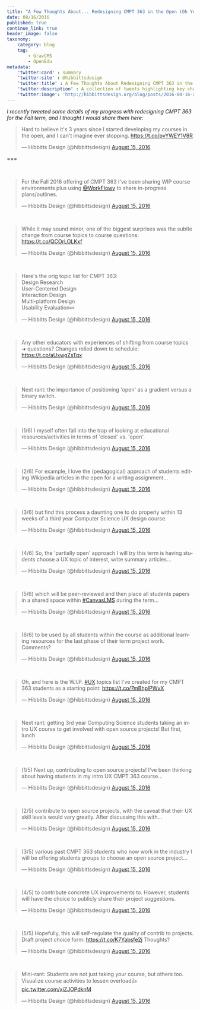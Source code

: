```yaml
---
title: "A Few Thoughts About... Redesigning CMPT 363 in the Open (Oh Yes, Once Again)"
date: 08/16/2016
published: true
continue_link: true
header_image: false
taxonomy:
    category: blog
    tag:
        - GravCMS
        - OpenEdu
metadata:
    'twitter:card' : summary
    'twitter:site' : @hibbittsdesign
    'twitter:title' : A Few Thoughts About Redesigning CMPT 363 in the Open
    'twitter:description' : A collection of tweets highlighting key changes to CMPT 363 for the Fall 2016 offering.
    'twitter:image': 'http://hibbittsdesign.org/blog/posts/2016-08-16-a-few-thoughts-about-redesigning-cmpt-363-in-the-open-once-again/workflowy.png'
---
```


_I recently tweeted some details of my progress with redesigning CMPT 363 for the Fall term, and I thought I would share them here:_

<blockquote class="twitter-tweet" data-lang="en"><p lang="en" dir="ltr">Hard to believe it&#39;s 3 years since I started developing my courses in the open, and I can&#39;t imagine ever stopping. <a href="https://t.co/pvYWEY1V8R">https://t.co/pvYWEY1V8R</a></p>&mdash; Hibbitts Design (@hibbittsdesign) <a href="https://twitter.com/hibbittsdesign/status/765245237279072256">August 15, 2016</a></blockquote>
<script async src="//platform.twitter.com/widgets.js" charset="utf-8"></script>

===

<br>
<blockquote class="twitter-tweet" data-lang="en"><p lang="en" dir="ltr">For the Fall 2016 offering of CMPT 363 I&#39;ve been sharing WIP course environments plus using <a href="https://twitter.com/WorkFlowy">@WorkFlowy</a> to share in-progress plans/outlines.</p>&mdash; Hibbitts Design (@hibbittsdesign) <a href="https://twitter.com/hibbittsdesign/status/765245744844386304">August 15, 2016</a></blockquote>
<script async src="//platform.twitter.com/widgets.js" charset="utf-8"></script>
<br>
<blockquote class="twitter-tweet" data-lang="en"><p lang="en" dir="ltr">While it may sound minor, one of the biggest surprises was the subtle change from course topics to course questions: <a href="https://t.co/QCOrLOLKxf">https://t.co/QCOrLOLKxf</a></p>&mdash; Hibbitts Design (@hibbittsdesign) <a href="https://twitter.com/hibbittsdesign/status/765246141017395200">August 15, 2016</a></blockquote>
<script async src="//platform.twitter.com/widgets.js" charset="utf-8"></script>
<br>
<blockquote class="twitter-tweet" data-lang="en"><p lang="en" dir="ltr">Here&#39;s the orig topic list for CMPT 363:<br>Design Research<br>User-Centered Design<br>Interaction Design<br>Multi-platform Design<br>Usability Evaluation💤</p>&mdash; Hibbitts Design (@hibbittsdesign) <a href="https://twitter.com/hibbittsdesign/status/765248457229467649">August 15, 2016</a></blockquote>
<script async src="//platform.twitter.com/widgets.js" charset="utf-8"></script>
<br>
<blockquote class="twitter-tweet" data-lang="en"><p lang="en" dir="ltr">Any other educators with experiences of shifting from course topics ➜ questions? Changes rolled down to schedule: <a href="https://t.co/aUxwgZsTqx">https://t.co/aUxwgZsTqx</a></p>&mdash; Hibbitts Design (@hibbittsdesign) <a href="https://twitter.com/hibbittsdesign/status/765249058554257408">August 15, 2016</a></blockquote>
<script async src="//platform.twitter.com/widgets.js" charset="utf-8"></script>
<br>
<blockquote class="twitter-tweet" data-lang="en"><p lang="en" dir="ltr">Next rant: the importance of positioning &#39;open&#39; as a gradient versus a binary switch.</p>&mdash; Hibbitts Design (@hibbittsdesign) <a href="https://twitter.com/hibbittsdesign/status/765249231493877760">August 15, 2016</a></blockquote>
<script async src="//platform.twitter.com/widgets.js" charset="utf-8"></script>
<br>
<blockquote class="twitter-tweet" data-lang="en"><p lang="en" dir="ltr">(1/6) I myself often fall into the trap of looking at educational resources/activities in terms of &#39;closed&#39; vs. &#39;open&#39;.</p>&mdash; Hibbitts Design (@hibbittsdesign) <a href="https://twitter.com/hibbittsdesign/status/765259832249061376">August 15, 2016</a></blockquote>
<script async src="//platform.twitter.com/widgets.js" charset="utf-8"></script>
<br>
<blockquote class="twitter-tweet" data-lang="en"><p lang="en" dir="ltr">(2/6) For example, I love the (pedagogical) approach of students editing Wikipedia articles in the open for a writing assignment...</p>&mdash; Hibbitts Design (@hibbittsdesign) <a href="https://twitter.com/hibbittsdesign/status/765259900175781888">August 15, 2016</a></blockquote>
<script async src="//platform.twitter.com/widgets.js" charset="utf-8"></script>
<br>
<blockquote class="twitter-tweet" data-lang="en"><p lang="en" dir="ltr">(3/6) but find this process a daunting one to do properly within 13 weeks of a third year Computer Science UX design course.</p>&mdash; Hibbitts Design (@hibbittsdesign) <a href="https://twitter.com/hibbittsdesign/status/765259947781201921">August 15, 2016</a></blockquote>
<script async src="//platform.twitter.com/widgets.js" charset="utf-8"></script>
<br>
<blockquote class="twitter-tweet" data-lang="en"><p lang="en" dir="ltr">(4/6) So, the &#39;partially open&#39; approach I will try this term is having students choose a UX topic of interest, write summary articles...</p>&mdash; Hibbitts Design (@hibbittsdesign) <a href="https://twitter.com/hibbittsdesign/status/765259982161846272">August 15, 2016</a></blockquote>
<script async src="//platform.twitter.com/widgets.js" charset="utf-8"></script>
<br>
<blockquote class="twitter-tweet" data-lang="en"><p lang="en" dir="ltr">(5/6) which will be peer-reviewed and then place all students papers in a shared space within <a href="https://twitter.com/hashtag/CanvasLMS?src=hash">#CanvasLMS</a> during the term...</p>&mdash; Hibbitts Design (@hibbittsdesign) <a href="https://twitter.com/hibbittsdesign/status/765260018014822400">August 15, 2016</a></blockquote>
<script async src="//platform.twitter.com/widgets.js" charset="utf-8"></script>
<br>
<blockquote class="twitter-tweet" data-lang="en"><p lang="en" dir="ltr">(6/6) to be used by all students within the course as additional learning resources for the last phase of their term project work. Comments?</p>&mdash; Hibbitts Design (@hibbittsdesign) <a href="https://twitter.com/hibbittsdesign/status/765260053146324992">August 15, 2016</a></blockquote>
<script async src="//platform.twitter.com/widgets.js" charset="utf-8"></script>
<br>
<blockquote class="twitter-tweet" data-lang="en"><p lang="en" dir="ltr">Oh, and here is the W.I.P. <a href="https://twitter.com/hashtag/UX?src=hash">#UX</a> topics list I&#39;ve created for my CMPT 363 students as a starting point: <a href="https://t.co/7mBhplPWvX">https://t.co/7mBhplPWvX</a></p>&mdash; Hibbitts Design (@hibbittsdesign) <a href="https://twitter.com/hibbittsdesign/status/765261463229390849">August 15, 2016</a></blockquote>
<script async src="//platform.twitter.com/widgets.js" charset="utf-8"></script>
<br>
<blockquote class="twitter-tweet" data-lang="en"><p lang="en" dir="ltr">Next rant: getting 3rd year Computing Science students taking an intro UX course to get involved with open source projects! But first, lunch</p>&mdash; Hibbitts Design (@hibbittsdesign) <a href="https://twitter.com/hibbittsdesign/status/765261999055904769">August 15, 2016</a></blockquote>
<script async src="//platform.twitter.com/widgets.js" charset="utf-8"></script>
<br>
<blockquote class="twitter-tweet" data-lang="en"><p lang="en" dir="ltr">(1/5) Next up, contributing to open source projects! I&#39;ve been thinking about having students in my intro UX CMPT 363 course...</p>&mdash; Hibbitts Design (@hibbittsdesign) <a href="https://twitter.com/hibbittsdesign/status/765289943530811392">August 15, 2016</a></blockquote>
<script async src="//platform.twitter.com/widgets.js" charset="utf-8"></script>
<br>
<blockquote class="twitter-tweet" data-lang="en"><p lang="en" dir="ltr">(2/5) contribute to open source projects, with the caveat that their UX skill levels would vary greatly. After discussing this with...</p>&mdash; Hibbitts Design (@hibbittsdesign) <a href="https://twitter.com/hibbittsdesign/status/765289996391620608">August 15, 2016</a></blockquote>
<script async src="//platform.twitter.com/widgets.js" charset="utf-8"></script>
<br>
<blockquote class="twitter-tweet" data-lang="en"><p lang="en" dir="ltr">(3/5) various past CMPT 363 students who now work in the industry I will be offering students groups to choose an open source project...</p>&mdash; Hibbitts Design (@hibbittsdesign) <a href="https://twitter.com/hibbittsdesign/status/765290039584493568">August 15, 2016</a></blockquote>
<script async src="//platform.twitter.com/widgets.js" charset="utf-8"></script>
<br>
<blockquote class="twitter-tweet" data-lang="en"><p lang="en" dir="ltr">(4/5) to contribute concrete UX improvements to. However, students will have the choice to publicly share their project suggestions.</p>&mdash; Hibbitts Design (@hibbittsdesign) <a href="https://twitter.com/hibbittsdesign/status/765327265160843265">August 15, 2016</a></blockquote>
<script async src="//platform.twitter.com/widgets.js" charset="utf-8"></script>
<br>
<blockquote class="twitter-tweet" data-lang="en"><p lang="en" dir="ltr">(5/5) Hopefully, this will self-regulate the quality of contrib to projects. Draft project choice form: <a href="https://t.co/K7Yabsfe2j">https://t.co/K7Yabsfe2j</a> Thoughts?</p>&mdash; Hibbitts Design (@hibbittsdesign) <a href="https://twitter.com/hibbittsdesign/status/765290135705391106">August 15, 2016</a></blockquote>
<script async src="//platform.twitter.com/widgets.js" charset="utf-8"></script>
<br>
<blockquote class="twitter-tweet" data-lang="en"><p lang="en" dir="ltr">Mini-rant: Students are not just taking your course, but others too. Visualize course activities to lessen overload👍 <a href="https://t.co/xiZJOPdknM">pic.twitter.com/xiZJOPdknM</a></p>&mdash; Hibbitts Design (@hibbittsdesign) <a href="https://twitter.com/hibbittsdesign/status/765291635659845633">August 15, 2016</a></blockquote>
<script async src="//platform.twitter.com/widgets.js" charset="utf-8"></script>
